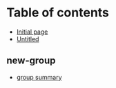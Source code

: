 # Table of contents

* [Initial page](README.md)
* [Untitled](untitled.md)

## new-group

* [group summary](new-group/group-summary.md)

